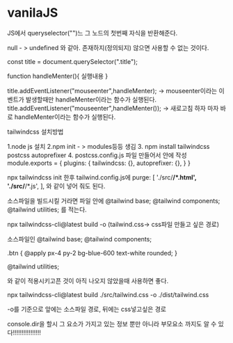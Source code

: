 # vanilaJS

JS에서 queryselector("")느 그 노드의 첫번째 자식을 반환해준다.

null - > undefined 와 같아. 존재하지(정의되지) 않으면 사용할 수 없는 것이다.

const title = document.querySelector(".title");

function handleMenter(){
    실행내용
}

title.addEventListener("mouseenter",handleMenter);   -> mouseenter이라는 이벤트가 발생할때만 handleMenter이라는 함수가 실행된다.
title.addEventListener("mouseenter",handleMenter()); -> 새로고침 하자 마자 바로 handleMenter이라는 함수가 실행된다.


tailwindcss 설치방법 


1.node js 설치
2.npm init - > modules등등 생김
3. npm install tailwindcss postcss autoprefixer
4. postcss.config.js 파일 만들어서 안에 작성
module.exports = {
  plugins: {
    tailwindcss: {},
    autoprefixer: {},
  }
}

npx tailwindcss init 한후 tailwind.config.js에 
  purge: [
     './src/**/*.html',
     './src/**/*.js',
   ],
와 같이 넣어 줘도 된다.

소스파일을 빌드시킬 거라면 파일 안에
@tailwind base;
@tailwind components;
@tailwind utilities; 
를 적는다.

npx tailwindcss-cli@latest build -o (tailwind.css-> css파일 만들고 싶은 경로)

소스파일인
@tailwind base;
@tailwind components;

.btn {
  @apply px-4 py-2 bg-blue-600 text-white rounded;
}

@tailwind utilities;

와 같이 적용시키고픈 것이 아직 나오지 않았을때 사용하면 좋다.

npx tailwindcss-cli@latest build ./src/tailwind.css -o ./dist/tailwind.css

-o를 기준으로 앞에는 소스파일 경로, 뒤에는 css넣고싶은 경로 



console.dir을 할시 그 요소가 가지고 있는 정보 뿐만 아니라 부모요소 까지도 알 수 있다!!!!!!!!!!!!!!!!


